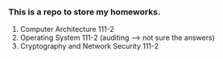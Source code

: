 ### This is a repo to store my homeworks.
1. Computer Architecture 111-2
2. Operating System 111-2 (auditing --> not sure the answers)
3. Cryptography and Network Security 111-2 